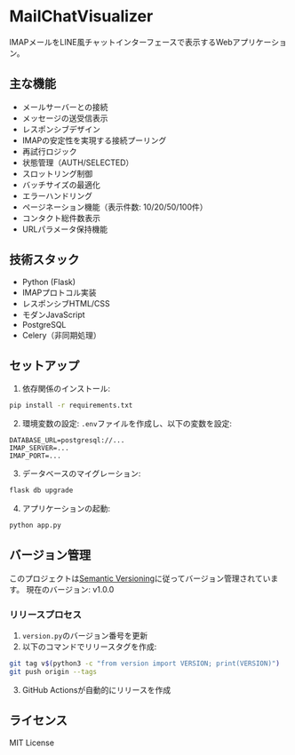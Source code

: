 # MailChatVisualizer

IMAPメールをLINE風チャットインターフェースで表示するWebアプリケーション。

## 主な機能

- メールサーバーとの接続
- メッセージの送受信表示
- レスポンシブデザイン
- IMAPの安定性を実現する接続プーリング
- 再試行ロジック
- 状態管理（AUTH/SELECTED）
- スロットリング制御
- バッチサイズの最適化
- エラーハンドリング
- ページネーション機能（表示件数: 10/20/50/100件）
- コンタクト総件数表示
- URLパラメータ保持機能

## 技術スタック

- Python (Flask)
- IMAPプロトコル実装
- レスポンシブHTML/CSS
- モダンJavaScript
- PostgreSQL
- Celery（非同期処理）

## セットアップ

1. 依存関係のインストール:
```bash
pip install -r requirements.txt
```

2. 環境変数の設定:
`.env`ファイルを作成し、以下の変数を設定:
```
DATABASE_URL=postgresql://...
IMAP_SERVER=...
IMAP_PORT=...
```

3. データベースのマイグレーション:
```bash
flask db upgrade
```

4. アプリケーションの起動:
```bash
python app.py
```

## バージョン管理

このプロジェクトは[Semantic Versioning](https://semver.org/)に従ってバージョン管理されています。
現在のバージョン: v1.0.0

### リリースプロセス

1. `version.py`のバージョン番号を更新
2. 以下のコマンドでリリースタグを作成:
```bash
git tag v$(python3 -c "from version import VERSION; print(VERSION)")
git push origin --tags
```
3. GitHub Actionsが自動的にリリースを作成

## ライセンス

MIT License
